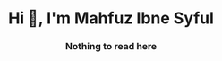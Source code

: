 <h1 align="center">Hi 👋, I'm Mahfuz Ibne Syful</h1>
    
<h3 align="center">Nothing to read here</h3>


